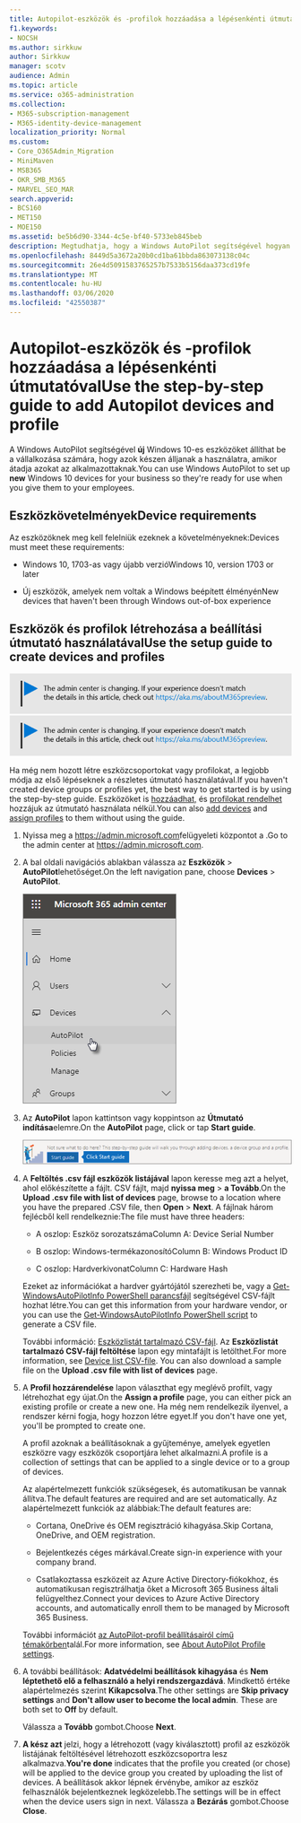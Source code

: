 ```yaml
---
title: Autopilot-eszközök és -profilok hozzáadása a lépésenkénti útmutatóval
f1.keywords:
- NOCSH
ms.author: sirkkuw
author: Sirkkuw
manager: scotv
audience: Admin
ms.topic: article
ms.service: o365-administration
ms.collection:
- M365-subscription-management
- M365-identity-device-management
localization_priority: Normal
ms.custom:
- Core_O365Admin_Migration
- MiniMaven
- MSB365
- OKR_SMB_M365
- MARVEL_SEO_MAR
search.appverid:
- BCS160
- MET150
- MOE150
ms.assetid: be5b6d90-3344-4c5e-bf40-5733eb845beb
description: Megtudhatja, hogy a Windows AutoPilot segítségével hogyan állíthatja be az új Windows 10-es eszközöket a vállalkozása számára, hogy készen álljanak az alkalmazottak használatára.
ms.openlocfilehash: 8449d5a3672a20b0cd1ba61bbda863073138c04c
ms.sourcegitcommit: 26e4d5091583765257b7533b5156daa373cd19fe
ms.translationtype: MT
ms.contentlocale: hu-HU
ms.lasthandoff: 03/06/2020
ms.locfileid: "42550387"
---
```

# <a name="use-the-step-by-step-guide-to-add-autopilot-devices-and-profile"></a><span data-ttu-id="9bc9e-103">Autopilot-eszközök és -profilok hozzáadása a lépésenkénti útmutatóval</span><span class="sxs-lookup"><span data-stu-id="9bc9e-103">Use the step-by-step guide to add Autopilot devices and profile</span></span>

<span data-ttu-id="9bc9e-104">A Windows AutoPilot segítségével **új** Windows 10-es eszközöket állíthat be a vállalkozása számára, hogy azok készen álljanak a használatra, amikor átadja azokat az alkalmazottaknak.</span><span class="sxs-lookup"><span data-stu-id="9bc9e-104">You can use Windows AutoPilot to set up **new** Windows 10 devices for your business so they're ready for use when you give them to your employees.</span></span>
  
## <a name="device-requirements"></a><span data-ttu-id="9bc9e-105">Eszközkövetelmények</span><span class="sxs-lookup"><span data-stu-id="9bc9e-105">Device requirements</span></span>

<span data-ttu-id="9bc9e-106">Az eszközöknek meg kell felelniük ezeknek a követelményeknek:</span><span class="sxs-lookup"><span data-stu-id="9bc9e-106">Devices must meet these requirements:</span></span>
  
- <span data-ttu-id="9bc9e-107">Windows 10, 1703-as vagy újabb verzió</span><span class="sxs-lookup"><span data-stu-id="9bc9e-107">Windows 10, version 1703 or later</span></span>
    
- <span data-ttu-id="9bc9e-108">Új eszközök, amelyek nem voltak a Windows beépített élményén</span><span class="sxs-lookup"><span data-stu-id="9bc9e-108">New devices that haven't been through Windows out-of-box experience</span></span>
    
## <a name="use-the-setup-guide-to-create-devices-and-profiles"></a><span data-ttu-id="9bc9e-109">Eszközök és profilok létrehozása a beállítási útmutató használatával</span><span class="sxs-lookup"><span data-stu-id="9bc9e-109">Use the setup guide to create devices and profiles</span></span>

<span data-ttu-id="9bc9e-110">[![A megjelenő címke figyelmeztet a felügyeleti központ változásaira, további részleteket itt talál: aka.ms/aboutM365preview.](../media/m365admincenterchanging.png)](https://docs.microsoft.com/office365/admin/microsoft-365-admin-center-preview)</span><span class="sxs-lookup"><span data-stu-id="9bc9e-110">[![Label to let you know the admin center is changing and you can find more details at aka.ms/aboutM365preview.](../media/m365admincenterchanging.png)](https://docs.microsoft.com/office365/admin/microsoft-365-admin-center-preview)</span></span>

<span data-ttu-id="9bc9e-111">Ha még nem hozott létre eszközcsoportokat vagy profilokat, a legjobb módja az első lépéseknek a részletes útmutató használatával.</span><span class="sxs-lookup"><span data-stu-id="9bc9e-111">If you haven't created device groups or profiles yet, the best way to get started is by using the step-by-step guide.</span></span> <span data-ttu-id="9bc9e-112">Eszközöket is [hozzáadhat,](create-and-edit-autopilot-devices.md) és [profilokat rendelhet](create-and-edit-autopilot-profiles.md) hozzájuk az útmutató használata nélkül.</span><span class="sxs-lookup"><span data-stu-id="9bc9e-112">You can also [add devices](create-and-edit-autopilot-devices.md) and [assign profiles](create-and-edit-autopilot-profiles.md) to them without using the guide.</span></span> 
  
1. <span data-ttu-id="9bc9e-113">Nyissa meg a <a href="https://go.microsoft.com/fwlink/p/?linkid=837890" target="_blank">https://admin.microsoft.com</a>felügyeleti központot a .</span><span class="sxs-lookup"><span data-stu-id="9bc9e-113">Go to the admin center at <a href="https://go.microsoft.com/fwlink/p/?linkid=837890" target="_blank">https://admin.microsoft.com</a>.</span></span>

2. <span data-ttu-id="9bc9e-114">A bal oldali navigációs ablakban válassza az **Eszközök** \> **AutoPilot**lehetőséget.</span><span class="sxs-lookup"><span data-stu-id="9bc9e-114">On the left navigation pane, choose **Devices** \> **AutoPilot**.</span></span>

    ![A felügyeleti központban válassza az eszközök, majd az AutoPilot lehetőséget.](../media/AutoPilot.png)
  
2. <span data-ttu-id="9bc9e-116">Az **AutoPilot** lapon kattintson vagy koppintson az **Útmutató indítása**elemre.</span><span class="sxs-lookup"><span data-stu-id="9bc9e-116">On the **AutoPilot** page, click or tap **Start guide**.</span></span>
    
    ![Click Start guide for step-by-step instructions for Autopilot.](../media/31662655-d1e6-437d-87ea-c0dec5da56f7.png)
  
3. <span data-ttu-id="9bc9e-118">A **Feltöltés .csv fájl eszközök listájával** lapon keresse meg azt a helyet, ahol előkészítette a fájlt. CSV fájlt, majd **nyissa meg** \> **a Tovább**.</span><span class="sxs-lookup"><span data-stu-id="9bc9e-118">On the **Upload .csv file with list of devices** page, browse to a location where you have the prepared .CSV file, then **Open** \> **Next**.</span></span> <span data-ttu-id="9bc9e-119">A fájlnak három fejlécből kell rendelkeznie:</span><span class="sxs-lookup"><span data-stu-id="9bc9e-119">The file must have three headers:</span></span>
    
    - <span data-ttu-id="9bc9e-120">A oszlop: Eszköz sorozatszáma</span><span class="sxs-lookup"><span data-stu-id="9bc9e-120">Column A: Device Serial Number</span></span>
    
    - <span data-ttu-id="9bc9e-121">B oszlop: Windows-termékazonosító</span><span class="sxs-lookup"><span data-stu-id="9bc9e-121">Column B: Windows Product ID</span></span>
    
    - <span data-ttu-id="9bc9e-122">C oszlop: Hardverkivonat</span><span class="sxs-lookup"><span data-stu-id="9bc9e-122">Column C: Hardware Hash</span></span>
    
    <span data-ttu-id="9bc9e-123">Ezeket az információkat a hardver gyártójától szerezheti be, vagy a [Get-WindowsAutoPilotInfo PowerShell parancsfájl](https://www.powershellgallery.com/packages/Get-WindowsAutoPilotInfo) segítségével CSV-fájlt hozhat létre.</span><span class="sxs-lookup"><span data-stu-id="9bc9e-123">You can get this information from your hardware vendor, or you can use the [Get-WindowsAutoPilotInfo PowerShell script](https://www.powershellgallery.com/packages/Get-WindowsAutoPilotInfo) to generate a CSV file.</span></span> 
    
    <span data-ttu-id="9bc9e-p103">További információ: [Eszközlistát tartalmazó CSV-fájl](https://support.office.com/article/932e3676-2491-49f0-9177-d893d2f5276e). Az **Eszközlistát tartalmazó CSV-fájl feltöltése** lapon egy mintafájlt is letölthet.</span><span class="sxs-lookup"><span data-stu-id="9bc9e-p103">For more information, see [Device list CSV-file](https://support.office.com/article/932e3676-2491-49f0-9177-d893d2f5276e). You can also download a sample file on the **Upload .csv file with list of devices** page.</span></span> 
    
4. <span data-ttu-id="9bc9e-126">A **Profil hozzárendelése** lapon választhat egy meglévő profilt, vagy létrehozhat egy újat.</span><span class="sxs-lookup"><span data-stu-id="9bc9e-126">On the **Assign a profile** page, you can either pick an existing profile or create a new one.</span></span> <span data-ttu-id="9bc9e-127">Ha még nem rendelkezik ilyenvel, a rendszer kérni fogja, hogy hozzon létre egyet.</span><span class="sxs-lookup"><span data-stu-id="9bc9e-127">If you don't have one yet, you'll be prompted to create one.</span></span> 
    
    <span data-ttu-id="9bc9e-128">A profil azoknak a beállításoknak a gyűjteménye, amelyek egyetlen eszközre vagy eszközök csoportjára lehet alkalmazni.</span><span class="sxs-lookup"><span data-stu-id="9bc9e-128">A profile is a collection of settings that can be applied to a single device or to a group of devices.</span></span>
    
    <span data-ttu-id="9bc9e-129">Az alapértelmezett funkciók szükségesek, és automatikusan be vannak állítva.</span><span class="sxs-lookup"><span data-stu-id="9bc9e-129">The default features are required and are set automatically.</span></span> <span data-ttu-id="9bc9e-130">Az alapértelmezett funkciók az alábbiak:</span><span class="sxs-lookup"><span data-stu-id="9bc9e-130">The default features are:</span></span>
    
    - <span data-ttu-id="9bc9e-131">Cortana, OneDrive és OEM regisztráció kihagyása.</span><span class="sxs-lookup"><span data-stu-id="9bc9e-131">Skip Cortana, OneDrive, and OEM registration.</span></span>
    
    - <span data-ttu-id="9bc9e-132">Bejelentkezés céges márkával.</span><span class="sxs-lookup"><span data-stu-id="9bc9e-132">Create sign-in experience with your company brand.</span></span>
    
    - <span data-ttu-id="9bc9e-133">Csatlakoztassa eszközeit az Azure Active Directory-fiókokhoz, és automatikusan regisztrálhatja őket a Microsoft 365 Business általi felügyelthez.</span><span class="sxs-lookup"><span data-stu-id="9bc9e-133">Connect your devices to Azure Active Directory accounts, and automatically enroll them to be managed by Microsoft 365 Business.</span></span>
    
    <span data-ttu-id="9bc9e-134">További információt [az AutoPilot-profil beállításairól című témakörben](autopilot-profile-settings.md)talál.</span><span class="sxs-lookup"><span data-stu-id="9bc9e-134">For more information, see [About AutoPilot Profile settings](autopilot-profile-settings.md).</span></span> 
    
5. <span data-ttu-id="9bc9e-135">A további beállítások: **Adatvédelmi beállítások kihagyása** és **Nem léptethető elő a felhasználó a helyi rendszergazdává**. Mindkettő értéke alapértelmezés szerint **Kikapcsolva**.</span><span class="sxs-lookup"><span data-stu-id="9bc9e-135">The other settings are **Skip privacy settings** and **Don't allow user to become the local admin**. These are both set to **Off** by default.</span></span> 
    
    <span data-ttu-id="9bc9e-136">Válassza a **Tovább** gombot.</span><span class="sxs-lookup"><span data-stu-id="9bc9e-136">Choose **Next**.</span></span>
    
6. <span data-ttu-id="9bc9e-137">**A kész azt** jelzi, hogy a létrehozott (vagy kiválasztott) profil az eszközök listájának feltöltésével létrehozott eszközcsoportra lesz alkalmazva.</span><span class="sxs-lookup"><span data-stu-id="9bc9e-137">**You're done** indicates that the profile you created (or chose) will be applied to the device group you created by uploading the list of devices.</span></span> <span data-ttu-id="9bc9e-138">A beállítások akkor lépnek érvénybe, amikor az eszköz felhasználók bejelentkeznek legközelebb.</span><span class="sxs-lookup"><span data-stu-id="9bc9e-138">The settings will be in effect when the device users sign in next.</span></span> <span data-ttu-id="9bc9e-139">Válassza a **Bezárás** gombot.</span><span class="sxs-lookup"><span data-stu-id="9bc9e-139">Choose **Close**.</span></span>
    

